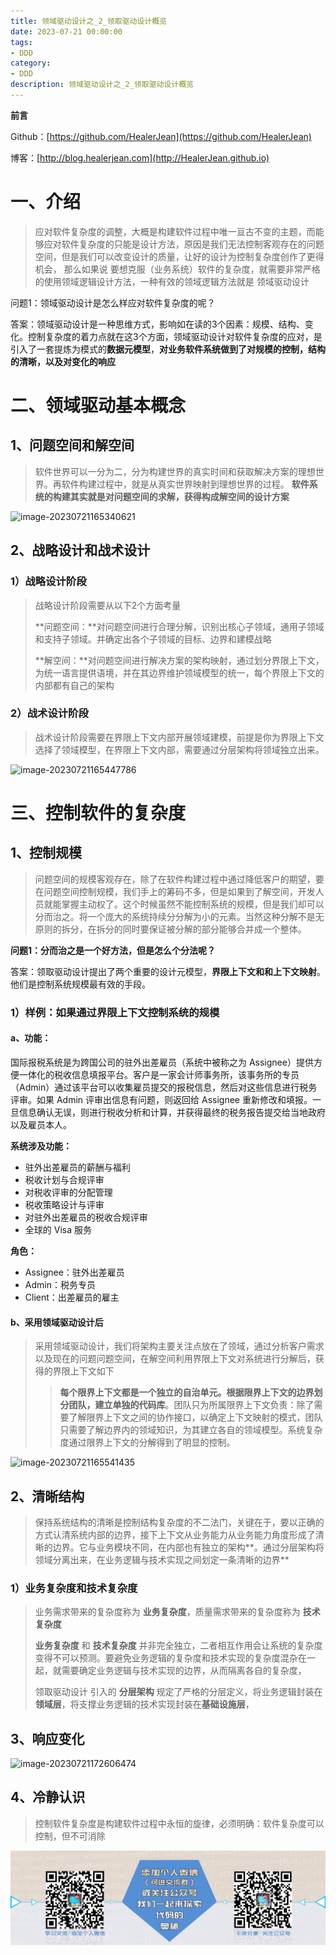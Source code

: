 ```yaml
---
title: 领域驱动设计之_2_领取驱动设计概览
date: 2023-07-21 00:00:00
tags: 
- DDD
category: 
- DDD
description: 领域驱动设计之_2_领取驱动设计概览
---
```


**前言**     

 Github：[https://github.com/HealerJean](https://github.com/HealerJean)         

 博客：[http://blog.healerjean.com](http://HealerJean.github.io)          



# 一、介绍

> 应对软件复杂度的调整，大概是构建软件过程中唯一亘古不变的主题，而能够应对软件复杂度的只能是设计方法，原因是我们无法控制客观存在的问题空间，但是我们可以改变设计的质量，让好的设计为控制复杂度创作了更得机会， 那么如果说 要想克服（业务系统）软件的复杂度，就需要非常严格的使用领域逻辑设计方法，一种有效的领域逻辑方法就是 领域驱动设计



问题1：领域驱动设计是怎么样应对软件复杂度的呢？     

答案：领域驱动设计是一种思维方式，影响如在读的3个因素：规模、结构、变化。控制复杂度的着力点就在这3个方面，领域驱动设计对软件复杂度的应对，是引入了一套提炼为模式的**数据元模型**，**对业务软件系统做到了对规模的控制，结构的清晰，以及对变化的响应**



# 二、领域驱动基本概念

## 1、问题空间和解空间

> 软件世界可以一分为二，分为构建世界的真实时间和获取解决方案的理想世界。再软件构建过程中，就是从真实世界映射到理想世界的过程。  **软件系统的构建其实就是对问题空间的求解，获得构成解空间的设计方案**

![image-20230721165340621](/Users/healerjean/Desktop/HealerJean/HCode/HealerJean.github.io/blogImages/image-20230721165340621.png)



## 2、战略设计和战术设计

### 1）战略设计阶段

> 战略设计阶段需要从以下2个方面考量    
>
> **问题空间：**对问题空间进行合理分解，识别出核心子领域，通用子领域和支持子领域。并确定出各个子领域的目标、边界和建模战略      
>
> **解空间：**对问题空间进行解决方案的架构映射，通过划分界限上下文， 为统一语言提供语境，并在其边界维护领域模型的统一，每个界限上下文的内部都有自己的架构

### 2）战术设计阶段

> 战术设计阶段需要在界限上下文内部开展领域建模，前提是你为界限上下文选择了领域模型，在界限上下文内部，需要通过分层架构将领域独立出来。



![image-20230721165447786](/Users/healerjean/Desktop/HealerJean/HCode/HealerJean.github.io/blogImages/image-20230721165447786.png)



# 三、控制软件的复杂度

## 1、控制规模

> 问题空间的规模客观存在，除了在软件构建过程中通过降低客户的期望，要在问题空间控制规模，我们手上的筹码不多，但是如果到了解空间，开发人员就能掌握主动权了。这个时候虽然不能控制系统的规模，但是我们却可以分而治之。将一个庞大的系统持续分分解为小的元素。当然这种分解不是无原则的拆分，在拆分的同时要保证被分解的部分能够合并成一个整体。

**问题1：分而治之是一个好方法，但是怎么个分法呢？**      

答案：领取驱动设计提出了两个重要的设计元模型，**界限上下文和和上下文映射**。他们是控制系统规模最有效的手段。



### 1）样例：如果通过界限上下文控制系统的规模

#### a、功能：

国际报税系统是为跨国公司的驻外出差雇员（系统中被称之为 Assignee）提供方便一体化的税收信息填报平台。客户是一家会计师事务所，该事务所的专员（Admin）通过该平台可以收集雇员提交的报税信息，然后对这些信息进行税务评审。如果 Admin 评审出信息有问题，则返回给 Assignee 重新修改和填报。一旦信息确认无误，则进行税收分析和计算，并获得最终的税务报告提交给当地政府以及雇员本人。

**系统涉及功能：**

- 驻外出差雇员的薪酬与福利
- 税收计划与合规评审
- 对税收评审的分配管理
- 税收策略设计与评审
- 对驻外出差雇员的税收合规评审
- 全球的 Visa 服务

**角色：**

- Assignee：驻外出差雇员
- Admin：税务专员
- Client：出差雇员的雇主



#### b、采用领域驱动设计后

> 采用领域驱动设计，我们将架构主要关注点放在了领域，通过分析客户需求以及现在的问题问题空间，在解空间利用界限上下文对系统进行分解后，获得的界限上下文如下    
>
> > **每个限界上下文都是一个独立的自治单元。根据限界上下文的边界划分团队，建立单独的代码库**。团队只为所属限界上下文负责：除了需要了解限界上下文之间的协作接口，以确定上下文映射的模式，团队只需要了解边界内的领域知识，为其建立各自的领域模型。系统复杂度通过限界上下文的分解得到了明显的控制。

![image-20230721165541435](/Users/healerjean/Desktop/HealerJean/HCode/HealerJean.github.io/blogImages/image-20230721165541435.png)



## 2、清晰结构

> 保持系统结构的清晰是控制结构复杂度的不二法门，关键在于，要以正确的方式认清系统内部的边界，接下上下文从业务能力从业务能力角度形成了清晰的边界。它与业务模块不同，在内部也有独立的架构**。通过分层架构将领域分离出来，在业务逻辑与技术实现之间划定一条清晰的边界**



### 1）业务复杂度和技术复杂度

> 业务需求带来的复杂度称为 **业务复杂度**，质量需求带来的复杂度称为 **技术复杂度**    
>
>  **业务复杂度** 和 **技术复杂度**    并非完全独立，二者相互作用会让系统的复杂度变得不可以预测。要避免业务逻辑的复杂度和技术实现的复杂度混杂在一起，就需要确定业务逻辑与技术实现的边界，从而隔离各自的复杂度，    
>
> 领取驱动设计 引入的 **分层架构** 规定了严格的分层定义，将业务逻辑封装在**领域层**，将支撑业务逻辑的技术实现封装在**基础设施层**，



## 3、响应变化



![image-20230721172606474](/Users/healerjean/Desktop/HealerJean/HCode/HealerJean.github.io/blogImages/image-20230721172606474.png)





## 4、冷静认识

> 控制软件复杂度是构建软件过程中永恒的旋律，必须明确：软件复杂度可以控制，但不可消除











![ContactAuthor](https://raw.githubusercontent.com/HealerJean/HealerJean.github.io/master/assets/img/artical_bottom.jpg)



<!-- Gitalk 评论 start  -->

<link rel="stylesheet" href="https://unpkg.com/gitalk/dist/gitalk.css">

<script src="https://unpkg.com/gitalk@latest/dist/gitalk.min.js"></script> 
<div id="gitalk-container"></div>    
 <script type="text/javascript">
    var gitalk = new Gitalk({
		clientID: `1d164cd85549874d0e3a`,
		clientSecret: `527c3d223d1e6608953e835b547061037d140355`,
		repo: `HealerJean.github.io`,
		owner: 'HealerJean',
		admin: ['HealerJean'],
		id: 'kpvylzQBZVNxg5ew',
    });
    gitalk.render('gitalk-container');
</script> 




<!-- Gitalk end -->



